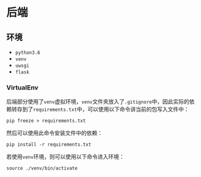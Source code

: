 # 后端

## 环境

- `python3.6`
- `venv`
- `uwsgi`
- `flask`

### VirtualEnv

后端部分使用了`venv`虚拟环境，`venv`文件夹放入了`.gitignore`中，因此实际的依赖转存到了`requirements.txt`中，可以使用以下命令讲当前的包写入文件中：

```
pip freeze > requirements.txt
```

然后可以使用此命令安装文件中的依赖：

```
pip install -r requirements.txt
```

若使用`venv`环境，则可以使用以下命令进入环境：

```
source ./venv/bin/activate
```